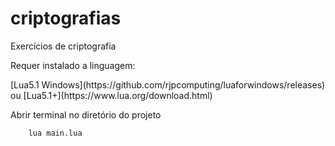 # criptografias
Exercícios de criptografia

<p>Requer instalado a linguagem:</p> 
[Lua5.1 Windows](https://github.com/rjpcomputing/luaforwindows/releases) ou 
[Lua5.1+](https://www.lua.org/download.html)

<p>Abrir terminal no diretório do projeto</p>

```
    lua main.lua
```